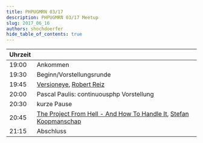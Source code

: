 ```yaml
---
title: PHPUGMRN 03/17
description: PHPUGMRN 03/17 Meetup
slug: 2017_06_16
authors: shochdoerfer
hide_table_of_contents: true
---
```


| Uhrzeit |                                                                                                                                                                                                 | 
|---------|-------------------------------------------------------------------------------------------------------------------------------------------------------------------------------------------------|
| 19:00   | Ankommen                                                                                                                                                                                        |
| 19:30   | Beginn/Vorstellungsrunde                                                                                                                                                                        |
| 19:45   | [Versioneye](https://www.versioneye.com/de/), [Robert Reiz](https://twitter.com/RobertReiz)                                                                                                     |
| 20:00   | Pascal Paulis: continuousphp Vorstellung                                                                                                                                                        |
| 20:30   | kurze Pause                                                                                                                                                                                     |
| 20:45   | [The Project From Hell - And How To Handle It](https://speakerdeck.com/skoop/the-project-from-hell-and-how-to-handle-it-phpugmrn-june-2017), [Stefan Koopmanschap](https://phpc.social/@Skoop)  |
| 21:15   | Abschluss                                                                                                                                                                                       |
